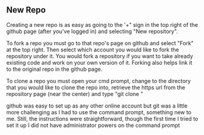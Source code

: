 ## New Repo
Creating a new repo is as easy as going to the '+" sign in the top right of the github page (after you've logged in) and selecting "New repository".

To fork a repo you must go to that repo's page on github and select "Fork" at the top right. Then select which account you would like to fork the repository under it. You would fork a repository if you want to take already existing code and work on your own version of it. Forking also helps link it to the original repo in the github page.

To clone a repo you must open your cmd prompt, change to the directory that you would like to clone the repo into, retrieve the https url from the repository page (near the center) and type "git clone <url here>"

github was easy to set up as any other online account but git was a little more challenging as I had to use the command prompt, something new to me. Still, the instructions were straightforward, though the first time I tried to set it up I did not have administrator powers on the command prompt